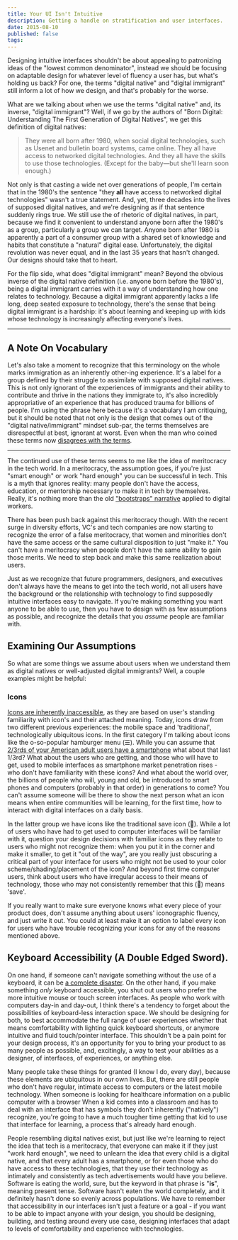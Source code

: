 ```yaml
---
title: Your UI Isn't Intuitive
description: Getting a handle on stratification and user interfaces.
date: 2015-08-10
published: false
tags:
---
```


Designing intuitive interfaces shouldn't be about appealing to patronizing
ideas of the "lowest common denominator", instead we should be focusing on
adaptable design for whatever level of fluency a user has, but what's holding
us back?  For one, the terms "digital native" and "digital immigrant" still
inform a lot of how we design, and that's probably for the worse.

What are we talking about when we use the terms "digital native" and, its
inverse, "digital immigrant"?  Well, if we go by the authors of "Born Digital:
Understanding The First Generation of Digital Natives", we get this definition
of digital natives:

> They were all born after 1980, when social digital technologies, such as
Usenet and bulletin board systems, came online. They all have access to
networked digital technologies. And they all have the skills to use those
technologies.  (Except for the baby—but she'll learn soon enough.)

Not only is that casting a wide net over generations of people, I'm certain
that in the 1980's the sentence "they **all** have access to networked digital
technologies" wasn't a true statement. And, yet, three decades into the lives
of supposed digital natives, and we're designing as if that sentence suddenly
rings true. We still use the of rhetoric of digital natives, in part, because
we find it convenient to understand anyone born after the 1980's as a group,
particularly a group we can target. Anyone born after 1980 is apparently a part
of a consumer group with a shared set of knowledge and habits that constitute a
"natural" digital ease. Unfortunately, the digital revolution was never equal,
and in the last 35 years that hasn't changed. Our designs should take that
to heart.

For the flip side, what does "digital immigrant" mean? Beyond the obvious
inverse of the digital native definition (i.e. anyone born before the 1980's),
being a digital immigrant carries with it a way of understanding how one
relates to technology. Because a digital immigrant apparently lacks a life
long, deep seated exposure to technology, there's the sense that being digital
immigrant is a hardship: it's about learning and keeping up with kids whose
technology is increasingly affecting everyone's lives.

---

## A Note On Vocabulary

Let's also take a moment to recognize that this terminology on the whole marks
immigration as an inherently other-ing experience. It's a label for a group
defined by their struggle to assimilate with supposed digital natives. This is
not only ignorant of the experiences of immigrants and their ability to
contribute and thrive in the nations they immigrate to, it's also incredibly
appropriative of an experience that has produced trauma for billions of people.
I'm using the phrase here because it's a vocabulary I am critiquing, but it
should be noted that not only is the design that comes out of the "digital
native/immigrant" mindset sub-par, the terms themselves are disrespectful at
best, ignorant at worst. Even when the man who coined these terms now
[disagrees with the
terms](http://marcprensky.com/writing/Prensky-Intro_to_From_DN_to_DW.pdf).

---

The continued use of these terms seems to me like the idea of meritocracy in
the tech world. In a meritocracy, the assumption goes, if you're just "smart
enough" or work "hard enough" you can be successful in tech. This is a myth
that ignores reality: many people don't have the access, education, or
mentorship necessary to make it in tech by themselves. Really, it's nothing
more than the old ["bootstraps"
narrative](http://ideas.time.com/2012/09/07/the-myth-of-bootstrapping/) applied
to digital workers.

There has been push back against this meritocracy though. With the recent surge
in diversity efforts, VC's and tech companies are now starting to recognize the
error of a false meritocracy, that women and minorities don't have the same
access or the same cultural disposition to just "make it." You can't have a
meritocracy when people don't have the same ability to gain those merits. We
need to step back and make this same realization about users.

Just as we recognize that future programmers, designers, and executives don't
always have the means to get into the tech world, not all users have the
background or the relationship with technology to find supposedly intuitive
interfaces easy to navigate. If you're making something you want anyone to be
able to use, then you have to design with as few assumptions as possible, and
recognize the details that you _assume_ people are familiar with.

## Examining Our Assumptions

So what are some things we assume about users when we understand them as
digital natives or well-adjusted digital immigrants? Well, a couple
examples might be helpful:

### Icons

 [Icons are inherently
 inaccessible](http://www.nngroup.com/articles/icon-usability/), as they are
 based on user's standing familiarity with icon's and their attached meaning.
 Today,  icons draw from two different previous experiences: the mobile space
 and 'traditional', technologically ubiquitous icons. In the first category I'm
 talking about icons like the o-so-popular hamburger menu (☰).   While you can
 assume that [2/3rds of your American adult users have a
 smartphone](http://www.pewinternet.org/2015/04/01/us-smartphone-use-in-2015/)
 what about that last 1/3rd? What about the users who are getting, and those
 who will have to get, used to mobile interfaces as smartphone market
 penetration rises - who don't have familiarity with these icons? And what
 about the world over, the billions of people who will, young and old, be
 introduced to smart phones and computers (probably in that order) in
 generations to come? You can't assume someone will be there to show the next
 person what an icon means when entire communities will be learning, for the
 first time, how to interact with digital interfaces on a daily basis.

In the latter group we have icons like the traditional save icon (💾). While a
lot of users who have had to get used to computer interfaces will be familiar
with it, question your design decisions with familiar icons as they relate to
users who might not recognize them: when you put it in the corner and make it
smaller, to get it "out of the way", are you really just obscuring a critical
part of your interface for users who might not be used to your
color scheme/shading/placement of the icon? And beyond first time computer
users, think about users who have irregular access to their means of
technology, those who may not consistently remember that this (💾) means 'save'.

If you really want to make sure everyone knows what every piece of your product
does, don't assume anything about users' iconographic fluency, and just write
it out. You could at least make it an option to label every icon for users who
have trouble recognizing your icons for any of the reasons mentioned above.

## Keyboard Accessibility (A Double Edged Sword).

On one hand, if someone can't navigate something without the use of a keyboard,
it can be [a complete disaster](http://www.webaxe.org/apples-inaccessibility/).
On the other hand, if you make something _only_ keyboard accessible, you shut
out users who prefer the more intuitive mouse or touch screen interfaces. As
people who work with computers day-in and day-out, I think there's a tendency
to forget about the possibilities of keyboard-less interaction space. We should
be designing for both, to best accommodate the full range of user experiences
whether that means comfortability with lighting quick keyboard shortcuts, or
anymore intuitive  and fluid touch/pointer interface.  This shouldn't be a pain
point for your design process, it's an opportunity for you to bring your
product to as many people as possible, and, excitingly, a way to test your
abilities as a designer, of interfaces, of experiences, or anything else.

Many people take these things for granted (I know I do, every day), because
these elements are ubiquitous in our own lives. But, there are still people who
don't have regular, intimate access to computers or the latest mobile
technology. When someone is looking for healthcare information on a public
computer with a browser  When a kid comes into a classroom and has to deal with
an interface that has symbols they don't inherently ("natively") recognize,
you're going to have a much tougher time getting that kid to use that interface
for learning, a process that's already hard enough.

People resembling digital natives exist, but just like we're learning to reject
the idea that tech is a meritocracy, that everyone can make it if they just
"work hard enough", we need to unlearn the idea that every child is a digital
native, and that every adult has a smartphone, or for even those who do have
access to these technologies, that they use their technology as intimately and
consistently as tech advertisements would have you believe. Software is eating
the world, sure, but the keyword in that phrase is "**is**", meaning present
tense. Software hasn't eaten the world completely, and it definitely hasn't
done so evenly across populations. We have to remember that accessibility in
our interfaces isn't just a feature or a goal - if you want to be able to
impact anyone with your design, you should be designing, building, and testing
around every use case, designing interfaces that adapt to levels of
comfortability and experience with technologies.

<!-- <style> -->
<!-- li[id^="fn:"]:focus { -->
<!--     padding&#45;top: 12%; -->
<!-- } -->
<!-- </style> -->
<!--  -->
<!-- This is some text[^1]. Other text[^footnote]. -->
<!--  -->
<!-- This is some text not written in HTML but in another language! -->
<!--  -->
<!-- *[another language]: It's called Markdown -->
<!--  -->
<!-- *[HTML]: HyperTextMarkupLanguage -->
<!-- {:.mega&#45;big} -->
<!--  -->
<!-- [^1]: Some *crazy* footnote definition. -->
<!--  -->
<!-- [^footnote]: -->
<!--     > Blockquotes can be in a footnote. -->
<!--  -->
<!--         as well as code blocks -->
<!--  -->
<!--     or, naturally, simple paragraphs. -->
<!--  -->
